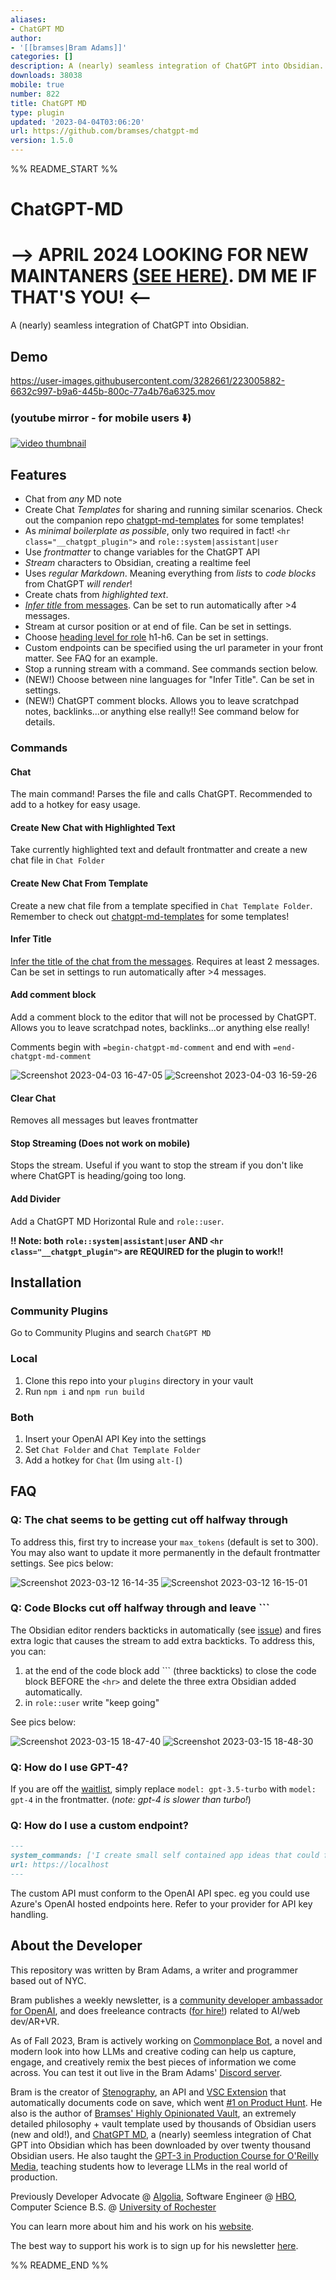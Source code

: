 ```yaml
---
aliases:
- ChatGPT MD
author:
- '[[bramses|Bram Adams]]'
categories: []
description: A (nearly) seamless integration of ChatGPT into Obsidian.
downloads: 38038
mobile: true
number: 822
title: ChatGPT MD
type: plugin
updated: '2023-04-04T03:06:20'
url: https://github.com/bramses/chatgpt-md
version: 1.5.0
---
```


%% README_START %%




# ChatGPT-MD

# --> APRIL 2024 LOOKING FOR NEW MAINTANERS [(SEE HERE)](https://github.com/bramses/chatgpt-md/pull/100#issuecomment-2085337331). DM ME IF THAT'S YOU! <-- 


A (nearly) seamless integration of ChatGPT into Obsidian.

## Demo

https://user-images.githubusercontent.com/3282661/223005882-6632c997-b9a6-445b-800c-77a4b76a6325.mov

### (youtube mirror - for mobile users ⬇️)

[![video thumbnail](https://raw.githubusercontent.com/bramses/chatgpt-md/HEAD/video-thumbnail.png)](https://youtu.be/CxDlol_DDI8)

## Features

- Chat from *any* MD note
- Create Chat *Templates* for sharing and running similar scenarios. Check out the companion repo [chatgpt-md-templates](https://github.com/bramses/chatgpt-md-templates) for some templates!
- As *minimal boilerplate as possible*, only two required in fact! `<hr class="__chatgpt_plugin">` and `role::system|assistant|user`
- Use *frontmatter* to change variables for the ChatGPT API
- *Stream* characters to Obsidian, creating a realtime feel
- Uses *regular Markdown*. Meaning everything from *lists* to *code blocks* from ChatGPT *will render*!
- Create chats from *highlighted text*.
- [*Infer title* from messages](https://github.com/bramses/chatgpt-md/discussions/11). Can be set to run automatically after >4 messages.
- Stream at cursor position or at end of file. Can be set in settings.
- Choose [heading level for role](https://github.com/bramses/chatgpt-md/pull/22) h1-h6. Can be set in settings.
- Custom endpoints can be specified using the url parameter in your front matter. See FAQ for an example.
- Stop a running stream with a command. See commands section below.
- (NEW!) Choose between nine languages for "Infer Title". Can be set in settings.
- (NEW!) ChatGPT comment blocks. Allows you to leave scratchpad notes, backlinks...or anything else really!! See command below for details.

### Commands

#### Chat

The main command! Parses the file and calls ChatGPT. Recommended to add to a hotkey for easy usage.


#### Create New Chat with Highlighted Text

Take currently highlighted text and default frontmatter and create a new chat file in `Chat Folder`

#### Create New Chat From Template

Create a new chat file from a template specified in `Chat Template Folder`. Remember to check out [chatgpt-md-templates](https://github.com/bramses/chatgpt-md-templates) for some templates!

#### Infer Title

[Infer the title of the chat from the messages](https://github.com/bramses/chatgpt-md/discussions/11). Requires at least 2 messages. Can be set in settings to run automatically after >4 messages.

#### Add comment block

Add a comment block to the editor that will not be processed by ChatGPT. Allows you to leave scratchpad notes, backlinks...or anything else really!

Comments begin with `=begin-chatgpt-md-comment` and end with `=end-chatgpt-md-comment`

![Screenshot 2023-04-03 16-47-05](https://user-images.githubusercontent.com/3282661/229628591-eda70076-9e03-44e3-98b5-16be73f39957.png)
![Screenshot 2023-04-03 16-59-26](https://user-images.githubusercontent.com/3282661/229628629-2fc9ec19-7cce-4754-9c09-11f2364395e5.png)

#### Clear Chat

Removes all messages but leaves frontmatter

#### Stop Streaming (Does not work on mobile)

Stops the stream. Useful if you want to stop the stream if you don't like where ChatGPT is heading/going too long.

#### Add Divider

Add a ChatGPT MD Horizontal Rule and `role::user`. 

**!! Note: both `role::system|assistant|user` AND `<hr class="__chatgpt_plugin">` are REQUIRED for the plugin to work!!**

## Installation

### Community Plugins

Go to Community Plugins and search `ChatGPT MD`

### Local

1. Clone this repo into your `plugins` directory in your vault
2. Run `npm i` and `npm run build`

### Both

1. Insert your OpenAI API Key into the settings
2. Set `Chat Folder` and `Chat Template Folder`
3. Add a hotkey for `Chat` (Im using `alt-[`)

## FAQ

### Q: The chat seems to be getting cut off halfway through

To address this, first try to increase your `max_tokens` (default is set to 300). You may also want to update it more permanently in the default frontmatter settings. See pics below:

![Screenshot 2023-03-12 16-14-35](https://user-images.githubusercontent.com/3282661/224571118-080ca393-6f94-4a20-ba98-27bc8b8b6ad2.png)
![Screenshot 2023-03-12 16-15-01](https://user-images.githubusercontent.com/3282661/224571119-cba1be45-3ab1-4b86-b056-ba596bacd918.png)

### Q: Code Blocks cut off halfway through and leave \`\`\`

The Obsidian editor renders backticks in automatically (see [issue](https://github.com/bramses/chatgpt-md/issues/15#issuecomment-1466813500)) and fires extra logic that causes the stream to add extra backticks. To address this, you can:

1. at the end of the code block add \`\`\` (three backticks) to close the code block BEFORE the `<hr>` and delete the three extra Obsidian added automatically.
2. in `role::user` write "keep going"

See pics below:

![Screenshot 2023-03-15 18-47-40](https://user-images.githubusercontent.com/3282661/225460844-54101bf2-d5ac-4725-95b5-c79bf6b6ed6a.png)
![Screenshot 2023-03-15 18-48-30](https://user-images.githubusercontent.com/3282661/225460845-6ff12c98-ea74-4ae8-bc2d-4161e89acdda.png)


### Q: How do I use GPT-4?

If you are off the [waitlist](https://openai.com/waitlist/gpt-4-api), simply replace `model: gpt-3.5-turbo` with `model: gpt-4` in the frontmatter. (*note: gpt-4 is slower than turbo!*)

### Q: How do I use a custom endpoint?

```md
---
system_commands: ['I create small self contained app ideas that could fit in a CodePen or a Replit']
url: https://localhost
---
```

The custom API must conform to the OpenAI API spec. eg you could use Azure's OpenAI hosted endpoints here. Refer to your provider for API key handling.

## About the Developer

This repository was written by Bram Adams, a writer and programmer based out of NYC. 

Bram publishes a weekly newsletter, is a [community developer ambassador for OpenAI](https://platform.openai.com/ambassadors), and does freeleance contracts ([for hire!](https://www.bramadams.dev/consulting/)) related to AI/web dev/AR+VR. 

As of Fall 2023, Bram is actively working on [Commonplace Bot](https://github.com/bramses/commonplace-bot), a novel and modern look into how LLMs and creative coding can help us capture, engage, and creatively remix the best pieces of information we come across. You can test it out live in the Bram Adams' [Discord server](https://discord.gg/GrgkFP3Je3).

Bram is the creator of [Stenography](https://stenography.dev), an API and [VSC Extension](https://marketplace.visualstudio.com/items?itemName=Stenography.stenography) that automatically documents code on save, which went [#1 on Product Hunt](https://www.producthunt.com/products/stenography#stenography). He also is the author of [Bramses' Highly Opinionated Vault](https://github.com/bramses/bramses-highly-opinionated-vault-2023), an extremely detailed philosophy + vault template used by thousands of Obsidian users (new and old!), and [ChatGPT MD](https://github.com/bramses/chatgpt-md), a (nearly) seemless integration of Chat GPT into Obsidian which has been downloaded by over twenty thousand Obsidian users. He also taught the [GPT-3 in Production Course for O'Reilly Media](https://www.oreilly.com/live-events/gpt-3-in-production/0636920065944/0636920071443/), teaching students how to leverage LLMs in the real world of production.

Previously Developer Advocate @ [Algolia](https://www.algolia.com/), Software Engineer @ [HBO](https://www.hbo.com/), Computer Science B.S. @ [University of Rochester](https://rochester.edu/)

You can learn more about him and his work on his [website](https://www.bramadams.dev/about/). 

The best way to support his work is to sign up for his newsletter [here](https://www.bramadams.dev/#/portal/).


%% README_END %%